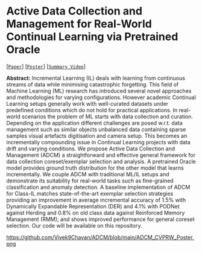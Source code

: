 # Active Data Collection and Management for Real-World Continual Learning via Pretrained Oracle

[[`Paper`](https://openaccess.thecvf.com/content/CVPR2024W/CLVISION/html/Chavan_Active_Data_Collection_and_Management_for_Real-World_Continual_Learning_via_CVPRW_2024_paper.html)] [[`Poster`](https://drive.google.com/file/d/1_8FC60_aXVbQHE0Ygls-7R0rwjBmtdyx/view?usp=sharing)] [[`Summary Video`](https://youtu.be/HwEzN7DfJw0?si=yCd5bYWm204ICdOb)]

**Abstract:** Incremental Learning (IL) deals with learning from continuous streams of data while minimising catastrophic forgetting. This field of Machine Learning (ML) research has introduced several novel approaches and methodologies for varying configurations. However academic Continual Learning setups generally work with well-curated datasets under predefined conditions which do not hold for practical applications. In real-world scenarios the problem of ML starts with data collection and curation. Depending on the application different challenges are posed w.r.t. data management such as similar objects unbalanced data containing sparse samples visual artefacts digitisation and camera setup. This becomes an incrementally compounding issue in Continual Learning projects with data drift and varying conditions. We propose Active Data Collection and Management (ADCM) a straightforward and effective general framework for data collection coreset/exemplar selection and analysis. A pretrained Oracle model provides ground truth distribution for the other model that learns incrementally. We couple ADCM with traditional ML/IL setups and demonstrate its suitability for real-world tasks such as fine-grained classification and anomaly detection. A baseline implementation of ADCM for Class-IL matches state-of-the-art exemplar selection strategies providing an improvement in average incremental accuracy of 1.5% with Dynamically Expandable Representation (DER) and 4.1% with PODNet against Herding and 0.8% on old class data against Reinforced Memory Management (RMM); and shows improved performance for general coreset selection. Our code will be available on this repository.

https://github.com/Vivek9Chavan/ADCM/blob/main/ADCM_CVPRW_Poster.png
